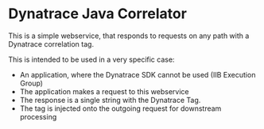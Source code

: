 # Dynatrace Java Correlator

This is a simple webservice, that responds to requests on any path with a Dynatrace correlation tag.

This is intended to be used in a very specific case:

* An application, where the Dynatrace SDK cannot be used (IIB Execution Group)
* The application makes a request to this webservice
* The response is a single string with the Dynatrace Tag.
* The tag is injected onto the outgoing request for downstream processing

